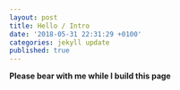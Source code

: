```yaml
---
layout: post
title: Hello / Intro
date: '2018-05-31 22:31:29 +0100'
categories: jekyll update
published: true
---
```

**Please bear with me while I build this page**
